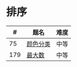 
# 排序

| # | 题名 | 难度 |
|---| -------- | ---------- |
|75| [颜色分类](../75.颜色分类.md) |中等|
|179| [最大数](../179.最大数.md) |中等|
